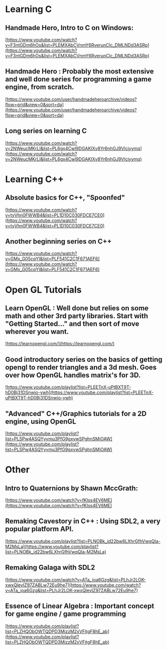 
Learning C
=======

## Handmade Hero, Intro to C on Windows:

[https://www.youtube.com/watch?v=F3ntGDm6hOs&list=PLEMXAbCVnmY6RverunClc_DMLNDd3ASRp](https://www.youtube.com/watch?v=F3ntGDm6hOs&list=PLEMXAbCVnmY6RverunClc_DMLNDd3ASRp)

## Handmade Hero : Probably the most extensive and well done series for programming a game engine, from scratch.

[https://www.youtube.com/user/handmadeheroarchive/videos?flow=grid&view=0&sort=da](https://www.youtube.com/user/handmadeheroarchive/videos?flow=grid&view=0&sort=da)

## Long series on learning C

[https://www.youtube.com/watch?v=2NWeucMKrLI&list=PL6gx4Cwl9DGAKIXv8Yr6nhGJ9Vlcjyymq](https://www.youtube.com/watch?v=2NWeucMKrLI&list=PL6gx4Cwl9DGAKIXv8Yr6nhGJ9Vlcjyymq)

Learning C++
=======

## Absolute basics for C++, "Spoonfed"

[https://www.youtube.com/watch?v=tyVhn0FWWB4&list=PL1D10C030FDCE7CE0](https://www.youtube.com/watch?v=tyVhn0FWWB4&list=PL1D10C030FDCE7CE0)

## Another beginning series on C++

[https://www.youtube.com/watch?v=GMx_G05cqYI&list=PLF541C2C1F671AEF6](https://www.youtube.com/watch?v=GMx_G05cqYI&list=PLF541C2C1F671AEF6)


Open GL Tutorials
=======

## Learn OpenGL : Well done but relies on some math and other 3rd party libraries. Start with "Getting Started..." and then sort of move wherever you want.

[https://learnopengl.com/](https://learnopengl.com/)

## Good introductory series on the basics of getting opengl to render triangles and a 3d mesh. Goes over how OpenGL handles matrix's for 3D.

[https://www.youtube.com/playlist?list=PLEETnX-uPtBXT9T-hD0Bj31DSnwio-ywh](https://www.youtube.com/playlist?list=PLEETnX-uPtBXT9T-hD0Bj31DSnwio-ywh)

## "Advanced" C++/Graphics tutorials for a 2D engine, using OpenGL

[https://www.youtube.com/playlist?list=PLSPw4ASQYyymu3PfG9gxywSPghnSMiOAW](https://www.youtube.com/playlist?list=PLSPw4ASQYyymu3PfG9gxywSPghnSMiOAW)

Other
=======

## Intro to Quaternions by Shawn MccGrath:

[https://www.youtube.com/watch?v=fKIss4EV6ME](https://www.youtube.com/watch?v=fKIss4EV6ME)

## Remaking Cavestory in C++ : Using SDL2, a very popular platform API.

[https://www.youtube.com/playlist?list=PLNOBk_id22bw6LXhrGfhVwqQIa-M2MsLa](https://www.youtube.com/playlist?list=PLNOBk_id22bw6LXhrGfhVwqQIa-M2MsLa)

## Remaking Galaga with SDL2

[https://www.youtube.com/watch?v=ATa_joa6Gzg&list=PLhJr2LOK-xwxQlevIZ97ZABLw72Eu9he7](https://www.youtube.com/watch?v=ATa_joa6Gzg&list=PLhJr2LOK-xwxQlevIZ97ZABLw72Eu9he7)

## Essence of Linear Algebra : Important concept for game engine / game programming

[https://www.youtube.com/playlist?list=PLZHQObOWTQDPD3MizzM2xVFitgF8hE_ab](https://www.youtube.com/playlist?list=PLZHQObOWTQDPD3MizzM2xVFitgF8hE_ab)
